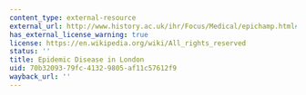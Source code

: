 ```yaml
---
content_type: external-resource
external_url: http://www.history.ac.uk/ihr/Focus/Medical/epichamp.html#6
has_external_license_warning: true
license: https://en.wikipedia.org/wiki/All_rights_reserved
status: ''
title: Epidemic Disease in London
uid: 70b32093-79fc-4132-9805-af11c57612f9
wayback_url: ''
---
```

